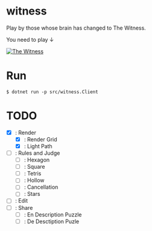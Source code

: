 # witness
Play by those whose brain has changed to The Witness.

You need to play ↓

<a href="https://store.steampowered.com/widget/210970/"><img src="https://steamcdn-a.akamaihd.net/steam/apps/210970/capsule_184x69.jpg?t=1515716902" alt="The Witness" title="The Witness"></a>

# Run

```
$ dotnet run -p src/witness.Client
```

# TODO

- [x] : Render
  - [x] : Render Grid
  - [x] : Light Path

- [ ] : Rules and Judge
  - [ ] : Hexagon
  - [ ] : Square
  - [ ] : Tetris
  - [ ] : Hollow
  - [ ] : Cancellation
  - [ ] : Stars

- [ ] : Edit
- [ ] : Share
  - [ ] : En Description Puzzle
  - [ ] : De Desctiption Puzle